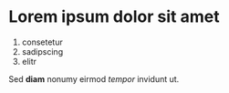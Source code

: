 # Lorem ipsum dolor sit amet

1. consetetur
2. sadipscing
3. elitr

Sed **diam** nonumy eirmod _tempor_ invidunt ut.
